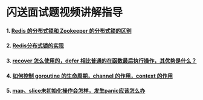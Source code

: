 # 闪送面试题视频讲解指导

#### 1. [Redis 的分布式锁和 Zookeeper 的分布式锁的区别](https://www.bilibili.com/video/BV1w5B5Y5EeJ/?spm_id_from=333.1387.upload.video_card.click&vd_source=1680a6fedc2270f3c093e88857407609)

#### 2. [Redis分布式锁的实现](https://www.bilibili.com/video/BV13yBTY6EPW/?spm_id_from=333.1387.upload.video_card.click&vd_source=1680a6fedc2270f3c093e88857407609)

#### 3. [recover 怎么使用的，defer 相比普通的在函数最后执行操作，其优势是什么？](https://www.bilibili.com/video/BV1aDqtYAEfS/?spm_id_from=333.1387.upload.video_card.click&vd_source=1680a6fedc2270f3c093e88857407609)

#### 4. [如何控制 goroutine 的生命周期，channel 的作用，context 的作用](https://www.bilibili.com/video/BV1aDqtYAEfS/?spm_id_from=333.1387.upload.video_card.click&vd_source=1680a6fedc2270f3c093e88857407609)

#### 5. [map、slice未初始化操作会怎样，发生panic应该怎么办](https://www.bilibili.com/video/BV1wnqGYBEjG/?spm_id_from=333.1387.upload.video_card.click&vd_source=1680a6fedc2270f3c093e88857407609)
